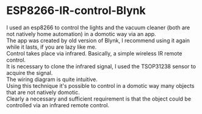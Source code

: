 # ESP8266-IR-control-Blynk
I used an esp8266 to control the lights and the vacuum cleaner (both are not natively home automation) in a domotic way via an app.<br />
The app was created by old version of Blynk, I recommend using it again while it lasts, if you are lazy like me.<br />
Control takes place via infrared. Basically, a simple wireless IR remote control.<br />
It is necessary to clone the infrared signal, I used the TSOP31238 sensor to acquire the signal.<br />
The wiring diagram is quite intuitive.<br />
Using this technique it's possible to control in a domotic way many objects that are not natively domotic.<br />
Clearly a necessary and sufficient requirement is that the object could be controlled via an infrared remote control.
